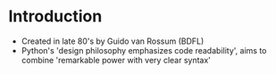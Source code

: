 # Introduction
* Created in late 80's by Guido van Rossum (BDFL)
* Python's 'design philosophy emphasizes code readability', aims to combine 'remarkable power with very clear syntax'